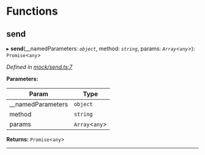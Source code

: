 

# Functions

<a id="send"></a>

##  send

▸ **send**(__namedParameters: *`object`*, method: *`string`*, params: *`Array`<`any`>*): `Promise`<`any`>

*Defined in [mock/send.ts:7](https://github.com/polkadot-js/api/blob/290123b/packages/rpc-provider/src/mock/send.ts#L7)*

**Parameters:**

| Param | Type |
| ------ | ------ |
| __namedParameters | `object` |
| method | `string` |
| params | `Array`<`any`> |

**Returns:** `Promise`<`any`>

___

